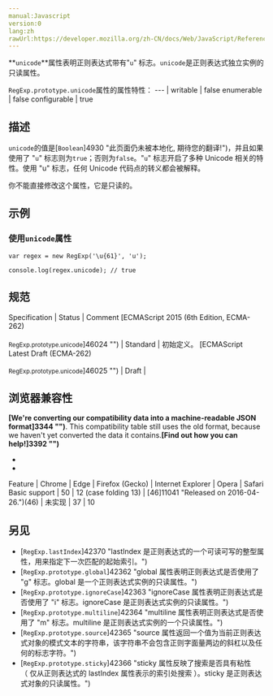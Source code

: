 ```yaml
---
manual:Javascript
version:0
lang:zh
rawUrl:https://developer.mozilla.org/zh-CN/docs/Web/JavaScript/Reference/Global_Objects/RegExp/unicode#
---
```






**`unicode`**属性表明正则表达式带有&quot;`u`&quot; 标志。`unicode`是正则表达式独立实例的只读属性。


`RegExp.prototype.unicode`属性的属性特性： 
 ---  | 
writable | false 
enumerable | false 
configurable | true 



## 描述<a name="描述"></a>


`unicode`的值是[`Boolean`]4930 "此页面仍未被本地化, 期待您的翻译!")，并且如果使用了 &quot;`u`&quot; 标志则为`true`；否则为`false`。&quot;`u`&quot; 标志开启了多种 Unicode 相关的特性。使用 &quot;u&quot; 标志，任何 Unicode 代码点的转义都会被解释。



你不能直接修改这个属性，它是只读的。


## 示例<a name="示例"></a>

### 使用`unicode`属性<a name="使用_unicode_属性"></a>

```
var regex = new RegExp('\u{61}', 'u');

console.log(regex.unicode); // true
```

## 规范<a name="规范"></a>

Specification | Status | Comment 
[ECMAScript 2015 (6th Edition, ECMA-262)<br></br><small>RegExp.prototype.unicode</small>]46024 "") | Standard | 初始定义。 
[ECMAScript Latest Draft (ECMA-262)<br></br><small>RegExp.prototype.unicode</small>]46025 "") | Draft |  


## 浏览器兼容性<a name="浏览器兼容性"></a>


**[We&#39;re converting our compatibility data into a machine-readable JSON format]3344 "")**. This compatibility table still uses the old format, because we haven&#39;t yet converted the data it contains.**[Find out how you can help!]3392 "")**


* 
* 

Feature | Chrome | Edge | Firefox (Gecko) | Internet Explorer | Opera | Safari 
Basic support | 50 | 12 (case folding 13) | [46]11041 "Released on 2016-04-26.")(46) | 未实现 | 37 | 10 





## 另见<a name="另见"></a>

* [`RegExp.lastIndex`]42370 "lastIndex 是正则表达式的一个可读可写的整型属性，用来指定下一次匹配的起始索引。")
* [`RegExp.prototype.global`]42362 "global 属性表明正则表达式是否使用了 "g" 标志。global 是一个正则表达式实例的只读属性。")
* [`RegExp.prototype.ignoreCase`]42363 "ignoreCase 属性表明正则表达式是否使用了 "i" 标志。ignoreCase 是正则表达式实例的只读属性。")
* [`RegExp.prototype.multiline`]42364 "multiline 属性表明正则表达式是否使用了 "m" 标志。multiline 是正则表达式实例的一个只读属性。")
* [`RegExp.prototype.source`]42365 "source 属性返回一个值为当前正则表达式对象的模式文本的字符串，该字符串不会包含正则字面量两边的斜杠以及任何的标志字符。")
* [`RegExp.prototype.sticky`]42366 "sticky 属性反映了搜索是否具有粘性（ 仅从正则表达式的 lastIndex 属性表示的索引处搜索 ）。sticky 是正则表达式对象的只读属性。")



